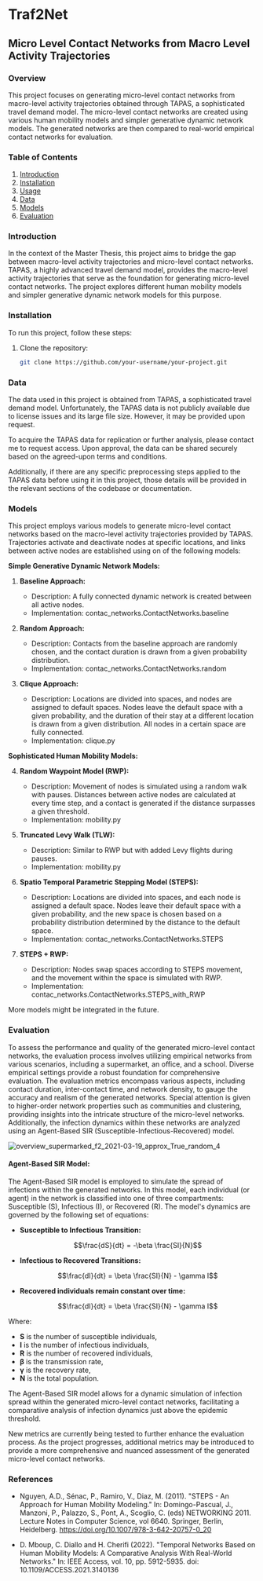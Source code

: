 # Traf2Net

## Micro Level Contact Networks from Macro Level Activity Trajectories

### Overview

This project focuses on generating micro-level contact networks from macro-level activity trajectories obtained through TAPAS, a sophisticated travel demand model. The micro-level contact networks are created using various human mobility models and simpler generative dynamic network models. The generated networks are then compared to real-world empirical contact networks for evaluation.

### Table of Contents

1. [Introduction](#introduction)
2. [Installation](#installation)
3. [Usage](#usage)
4. [Data](#data)
5. [Models](#models)
6. [Evaluation](#evaluation)

### Introduction

In the context of the Master Thesis, this project aims to bridge the gap between macro-level activity trajectories and micro-level contact networks. TAPAS, a highly advanced travel demand model, provides the macro-level activity trajectories that serve as the foundation for generating micro-level contact networks. The project explores different human mobility models and simpler generative dynamic network models for this purpose.

### Installation

To run this project, follow these steps:

1. Clone the repository:

   ```bash
   git clone https://github.com/your-username/your-project.git
   ```

### Data

The data used in this project is obtained from TAPAS, a sophisticated travel demand model. Unfortunately, the TAPAS data is not publicly available due to license issues and its large file size. However, it may be provided upon request.

To acquire the TAPAS data for replication or further analysis, please contact me to request access. Upon approval, the data can be shared securely based on the agreed-upon terms and conditions.

Additionally, if there are any specific preprocessing steps applied to the TAPAS data before using it in this project, those details will be provided in the relevant sections of the codebase or documentation.

### Models

This project employs various models to generate micro-level contact networks based on the macro-level activity trajectories provided by TAPAS. Trajectories activate and deactivate nodes at specific locations, and links between active nodes are established using on of the following models:

**Simple Generative Dynamic Network Models:**

1. **Baseline Approach:**
   - Description: A fully connected dynamic network is created between all active nodes.
   - Implementation: contac_networks.ContactNetworks.baseline

2. **Random Approach:**
   - Description: Contacts from the baseline approach are randomly chosen, and the contact duration is drawn from a given probability distribution.
   - Implementation: contac_networks.ContactNetworks.random

3. **Clique Approach:**
   - Description: Locations are divided into spaces, and nodes are assigned to default spaces. Nodes leave the default space with a given probability, and the duration of their stay at a different location is drawn from a given distribution. All nodes in a certain space are fully connected.
   - Implementation: clique.py

**Sophisticated Human Mobility Models:**

4. **Random Waypoint Model (RWP):**
   - Description: Movement of nodes is simulated using a random walk with pauses. Distances between active nodes are calculated at every time step, and a contact is generated if the distance surpasses a given threshold.
   - Implementation: mobility.py

5. **Truncated Levy Walk (TLW):**
   - Description: Similar to RWP but with added Levy flights during pauses.
   - Implementation: mobility.py

6. **Spatio Temporal Parametric Stepping Model (STEPS):**
   - Description: Locations are divided into spaces, and each node is assigned a default space. Nodes leave their default space with a given probability, and the new space is chosen based on a probability distribution determined by the distance to the default space.
   - Implementation: contac_networks.ContactNetworks.STEPS

7. **STEPS + RWP:**
   - Description: Nodes swap spaces according to STEPS movement, and the movement within the space is simulated with RWP.
   - Implementation: contac_networks.ContactNetworks.STEPS_with_RWP

More models might be integrated in the future.


### Evaluation

To assess the performance and quality of the generated micro-level contact networks, the evaluation process involves utilizing empirical networks from various scenarios, including a supermarket, an office, and a school. Diverse empirical settings provide a robust foundation for comprehensive evaluation. The evaluation metrics encompass various aspects, including contact duration, inter-contact time, and network density, to gauge the accuracy and realism of the generated networks. Special attention is given to higher-order network properties such as communities and clustering, providing insights into the intricate structure of the micro-level networks. Additionally, the infection dynamics within these networks are analyzed using an Agent-Based SIR (Susceptible-Infectious-Recovered) model.

![overview_supermarked_f2_2021-03-19_approx_True_random_4](https://github.com/JurijSchoenfeld/traf2net/assets/84200833/bd4de5a0-fe56-466b-8be4-801c232fce64)


#### Agent-Based SIR Model:

The Agent-Based SIR model is employed to simulate the spread of infections within the generated networks. In this model, each individual (or agent) in the network is classified into one of three compartments: Susceptible (S), Infectious (I), or Recovered (R). The model's dynamics are governed by the following set of equations:

- **Susceptible to Infectious Transition:**
  
  
  $$\frac{dS}{dt} = -\beta \frac{SI}{N}$$

- **Infectious to Recovered Transitions:**
  
  $$\frac{dI}{dt} = \beta \frac{SI}{N} - \gamma I$$

- **Recovered individuals remain constant over time:**
  
  $$\frac{dI}{dt} = \beta \frac{SI}{N} - \gamma I$$


Where:
- **S** is the number of susceptible individuals,
- **I** is the number of infectious individuals,
- **R** is the number of recovered individuals,
- **β** is the transmission rate,
- **γ** is the recovery rate,
- **N** is the total population.

The Agent-Based SIR model allows for a dynamic simulation of infection spread within the generated micro-level contact networks, facilitating a comparative analysis of infection dynamics just above the epidemic threshold.

New metrics are currently being tested to further enhance the evaluation process. As the project progresses, additional metrics may be introduced to provide a more comprehensive and nuanced assessment of the generated micro-level contact networks.

### References

- Nguyen, A.D., Sénac, P., Ramiro, V., Diaz, M. (2011). "STEPS - An Approach for Human Mobility Modeling." In: Domingo-Pascual, J., Manzoni, P., Palazzo, S., Pont, A., Scoglio, C. (eds) NETWORKING 2011. Lecture Notes in Computer Science, vol 6640. Springer, Berlin, Heidelberg. https://doi.org/10.1007/978-3-642-20757-0_20

- D. Mboup, C. Diallo and H. Cherifi (2022). "Temporal Networks Based on Human Mobility Models: A Comparative Analysis With Real-World Networks." In: IEEE Access, vol. 10, pp. 5912-5935. doi: 10.1109/ACCESS.2021.3140136




